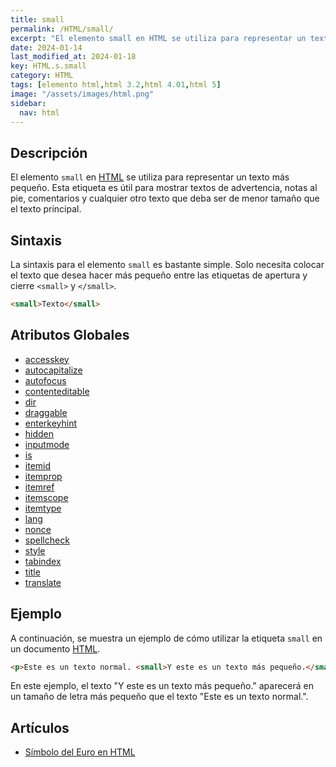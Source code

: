 ```yaml
---
title: small
permalink: /HTML/small/
excerpt: "El elemento small en HTML se utiliza para representar un texto más pequeño. Útil para advertencias, notas al pie y comentarios."
date: 2024-01-14
last_modified_at: 2024-01-18
key: HTML.s.small
category: HTML
tags: [elemento html,html 3.2,html 4.01,html 5]
image: "/assets/images/html.png"
sidebar:
  nav: html
---
```


## Descripción


El elemento `small` en [HTML](https://www.manualweb.net/html/) se utiliza para representar un texto más pequeño. Esta etiqueta es útil para mostrar textos de advertencia, notas al pie, comentarios y cualquier otro texto que deba ser de menor tamaño que el texto principal.


## Sintaxis


La sintaxis para el elemento `small` es bastante simple. Solo necesita colocar el texto que desea hacer más pequeño entre las etiquetas de apertura y cierre `<small>` y `</small>`.


```html
<small>Texto</small>

```


## Atributos Globales

- [accesskey](https://www.w3api.com/HTML/accesskey/)
- [autocapitalize](https://www.w3api.com/HTML/autocapitalize/)
- [autofocus](https://www.w3api.com/HTML/autofocus/)
- [contenteditable](https://www.w3api.com/HTML/contenteditable/)
- [dir](https://www.w3api.com/HTML/dir/)
- [draggable](https://www.w3api.com/HTML/draggable/)
- [enterkeyhint](https://www.w3api.com/HTML/enterkeyhint/)
- [hidden](https://www.w3api.com/HTML/hidden/)
- [inputmode](https://www.w3api.com/HTML/inputmode/)
- [is](https://www.w3api.com/HTML/is/)
- [itemid](https://www.w3api.com/HTML/itemid/)
- [itemprop](https://www.w3api.com/HTML/itemprop/)
- [itemref](https://www.w3api.com/HTML/itemref/)
- [itemscope](https://www.w3api.com/HTML/itemscope/)
- [itemtype](https://www.w3api.com/HTML/itemtype/)
- [lang](https://www.w3api.com/HTML/lang/)
- [nonce](https://www.w3api.com/HTML/nonce/)
- [spellcheck](https://www.w3api.com/HTML/spellcheck/)
- [style](https://www.w3api.com/HTML/style/)
- [tabindex](https://www.w3api.com/HTML/tabindex/)
- [title](https://www.w3api.com/HTML/title/)
- [translate](https://www.w3api.com/HTML/translate/)

## Ejemplo


A continuación, se muestra un ejemplo de cómo utilizar la etiqueta `small` en un documento [HTML](https://www.manualweb.net/html/).


```html
<p>Este es un texto normal. <small>Y este es un texto más pequeño.</small></p>

```


En este ejemplo, el texto "Y este es un texto más pequeño." aparecerá en un tamaño de letra más pequeño que el texto "Este es un texto normal.".


## Artículos

- [Símbolo del Euro en HTML](https://lineadecodigo.com/html/simbolo-del-euro-en-html/)
